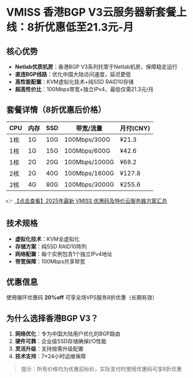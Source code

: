 # VMISS 香港BGP V3云服务器新套餐上线：8折优惠低至21.3元-月

## 核心优势
- **Netlab优质机房**：香港BGP V3系列托管于Netlab机房，保障稳定运行
- **直连BGP线路**：优化中国大陆访问速度，延迟更低
- **高性能配置**：KVM虚拟化技术+纯SSD RAID10存储
- **超高性价比**：100Mbps带宽+独立IPv4，最低仅需21.3元/月

## 套餐详情（8折优惠后价格）

| CPU | 内存 | SSD | 带宽/流量 | 月付(CNY) |
|-----|------|-----|----------|----------|
| 1核 | 1G   | 10G | 100Mbps/300G | ¥21.3 |
| 1核 | 1G   | 15G | 100Mbps/600G | ¥42.6 |
| 1核 | 2G   | 20G | 100Mbps/1000G | ¥68.2 |
| 2核 | 2G   | 40G | 100Mbps/1600G | ¥127.8 |
| 2核 | 4G   | 80G | 100Mbps/3000G | ¥255.6 |

👉 [【点击查看】2025年最新 VMISS 优惠码及特价云服务器方案汇总](https://bit.ly/Vmiss)

## 技术规格
- **虚拟化技术**：KVM全虚拟化
- **存储方案**：纯SSD RAID10阵列
- **网络配置**：每个实例包含1个独立IPv4地址
- **带宽保障**：100Mbps共享带宽

## 优惠信息
使用循环优惠码 **20%off** 可享全场VPS服务8折优惠（长期有效）

## 为什么选择香港BGP V3？
1. **网络优化**：专为中国大陆用户优化的BGP路由
2. **硬件可靠**：企业级SSD存储确保I/O性能
3. **灵活升级**：支持按需升级配置
4. **技术支持**：7×24小时运维保障

> 提示：所有价格均为优惠前标价，实际支付时使用优惠码可享8折优惠